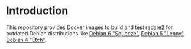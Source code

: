 # Introduction

This repository provides Docker images to build and test [radare2](https://github.com/radareorg/radare2) for outdated Debian distributions
like [Debian 6 "Squeeze"](https://www.debian.org/releases/squeeze), [Debian 5 "Lenny"](https://www.debian.org/releases/lenny), [Debian 4 "Etch"](https://www.debian.org/releases/etch).


